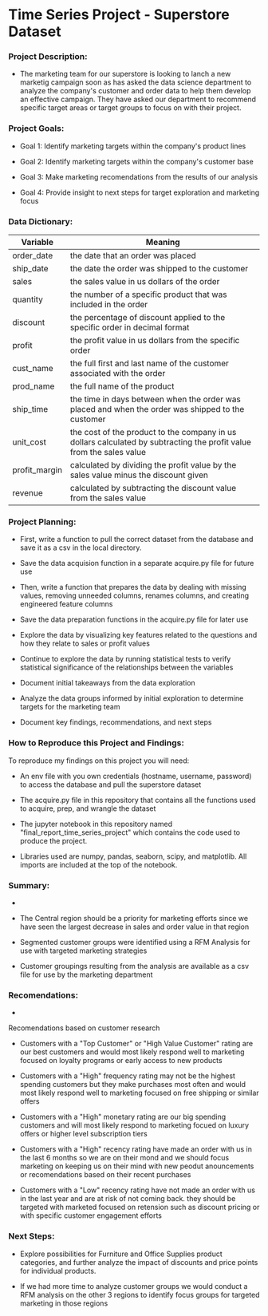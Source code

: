 # Time Series Project - Superstore Dataset

### Project Description:
- The marketing team for our superstore is looking to lanch a new marketig campaign soon as has asked the data science department to analyze the company's customer and order data to help them develop an effective campaign. They have asked our department to recommend specific target areas or target groups to focus on with their project.

### Project Goals:
- Goal 1: Identify marketing targets within the company's product lines

- Goal 2: Identify marketing targets within the company's customer base

- Goal 3: Make marketing recomendations from the results of our analysis

- Goal 4: Provide insight to next steps for target exploration and marketing focus

### Data Dictionary:

| Variable | Meaning |
|----------|---------|
|order_date|the date that an order was placed|
|ship_date|the date the order was shipped to the customer|
|sales|the sales value in us dollars of the order|
|quantity|the number of a specific product that was included in the order|
|discount|the percentage of discount applied to the specific order in decimal format|
|profit|the profit value in us dollars from the specific order|
|cust_name|the full first and last name of the customer associated with the order|
|prod_name|the full name of the product|
|ship_time|the time in days between when the order was placed and when the order was shipped to the customer|
|unit_cost|the cost of the product to the company in us dollars calculated by subtracting the profit value from the sales value|
|profit_margin|calculated by dividing the profit value by the sales value minus the discount given|
|revenue|calculated by subtracting the discount value from the sales value|

### Project Planning:
- First, write a function to pull the correct dataset from the database and save it as a csv in the local directory.

- Save the data acquision function in a separate acquire.py file for future use

- Then, write a function that prepares the data by dealing with missing values, removing unneeded columns, renames columns, and creating engineered feature columns

- Save the data preparation functions in the acquire.py file for later use

- Explore the data by visualizing key features related to the questions and how they relate to sales or profit values

- Continue to explore the data by running statistical tests to verify statistical significance of the relationships between the variables

- Document initial takeaways from the data exploration

- Analyze the data groups informed by initial exploration to determine targets for the marketing team

- Document key findings, recommendations, and next steps

### How to Reproduce this Project and Findings:

To reproduce my findings on this project you will need:

- An env file with you own credentials (hostname, username, password) to access the database and pull the superstore dataset

- The acquire.py file in this repository that contains all the functions used to acquire, prep, and wrangle the dataset

- The jupyter notebook in this repository named "final_report_time_series_project" which contains the code used to produce the project.

- Libraries used are numpy, pandas, seaborn, scipy, and matplotlib. All imports are included at the top of the notebook.

### Summary:

- 

- The Central region should be a priority for marketing efforts since we have seen the largest decrease in sales and order value in that region

- Segmented customer groups were identified using a RFM Analysis for use with targeted marketing strategies

- Customer groupings resulting from the analysis are available as a csv file for use by the marketing department

### Recomendations:

- 

Recomendations based on customer research

- Customers with a "Top Customer" or "High Value Customer" rating are our best customers and would most likely respond well to marketing focused on loyalty programs or early access to new products

- Customers with a "High" frequency rating may not be the highest spending customers but they make purchases most often and would most likely respond well to marketing focused on free shipping or similar offers

- Customers with a "High" monetary rating are our big spending customers and will most likely respond to marketing focued on luxury offers or higher level subscription tiers

- Customers with a "High" recency rating have made an order with us in the last 6 months so we are on their mond and we should focus marketing on keeping us on their mind with new peodut anouncements or recomendations based on their recent purchases

- Customers with a "Low" recency rating have not made an order with us in the last year and are at risk of not coming back. they should be targeted with marketed focused on retension such as discount pricing or with specific customer engagement efforts

### Next Steps:

- Explore possibilities for Furniture and Office Supplies product categories, and further analyze the impact of discounts and price points for individual products.

- If we had more time to analyze customer groups we would conduct a RFM analysis on the other 3 regions to identify focus groups for targeted marketing in those regions
